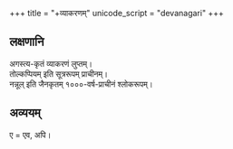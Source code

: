 +++
title = "+व्याकरणम्"
unicode_script = "devanagari"
+++

## लक्षणानि
अगस्त्य-कृतं व्याकरणं लुप्तम्।  
तोल्कप्पियम् इति सूत्ररूपम् प्राचीनम्।  
नन्नूल् इति जैनकृतम् १०००-वर्ष-प्राचीनं श्लोकरूपम्। 

## अव्ययम्
ए = एव, अपि। 
